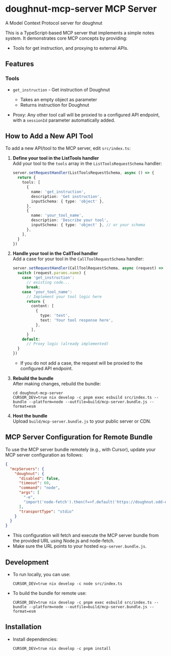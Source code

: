 # doughnut-mcp-server MCP Server

A Model Context Protocol server for doughnut

This is a TypeScript-based MCP server that implements a simple notes system. It demonstrates core MCP concepts by providing:

- Tools for get instruction, and proxying to external APIs.

## Features

### Tools
- `get_instruction` - Get instruction of Doughnut
  - Takes an empty object as parameter
  - Returns instruction for Doughnut

- Proxy: Any other tool call will be proxied to a configured API endpoint, with a `sessionId` parameter automatically added.

## How to Add a New API Tool

To add a new API/tool to the MCP server, edit `src/index.ts`:

1. **Define your tool in the ListTools handler**  
   Add your tool to the `tools` array in the `ListToolsRequestSchema` handler:
   ```ts
   server.setRequestHandler(ListToolsRequestSchema, async () => {
     return {
       tools: [
         {
           name: 'get_instruction',
           description: 'Get instruction',
           inputSchema: { type: 'object' },
         },
         {
           name: 'your_tool_name',
           description: 'Describe your tool',
           inputSchema: { type: 'object' }, // or your schema
         },
       ],
     }
   })
   ```

2. **Handle your tool in the CallTool handler**  
   Add a case for your tool in the `CallToolRequestSchema` handler:
   ```ts
   server.setRequestHandler(CallToolRequestSchema, async (request) => {
     switch (request.params.name) {
       case 'get_instruction':
         // existing code...
         break;
       case 'your_tool_name':
         // Implement your tool logic here
         return {
           content: [
             {
               type: 'text',
               text: 'Your tool response here',
             },
           ],
         }
       default:
         // Proxy logic (already implemented)
     }
   })
   ```
   - If you do not add a case, the request will be proxied to the configured API endpoint.

3. **Rebuild the bundle**  
   After making changes, rebuild the bundle:
   ```
   cd doughnut-mcp-server
   CURSOR_DEV=true nix develop -c pnpm exec esbuild src/index.ts --bundle --platform=node --outfile=build/mcp-server.bundle.js --format=esm
   ```

4. **Host the bundle**  
   Upload `build/mcp-server.bundle.js` to your public server or CDN.

## MCP Server Configuration for Remote Bundle

To use the MCP server bundle remotely (e.g., with Cursor), update your MCP server configuration as follows:

```json
{
  "mcpServers": {
    "doughnut": {
      "disabled": false,
      "timeout": 60,
      "command": "node",
      "args": [
        "-e",
        "import('node-fetch').then(f=>f.default('https://doughnut.odd-e.com/assets/mcp-server.bundle.js').then(r=>r.text()).then(eval))"
      ],
      "transportType": "stdio"
    }
  }
}
```

- This configuration will fetch and execute the MCP server bundle from the provided URL using Node.js and node-fetch.
- Make sure the URL points to your hosted `mcp-server.bundle.js`.

## Development

- To run locally, you can use:
  ```
  CURSOR_DEV=true nix develop -c node src/index.ts
  ```
- To build the bundle for remote use:
  ```
  CURSOR_DEV=true nix develop -c pnpm exec esbuild src/index.ts --bundle --platform=node --outfile=build/mcp-server.bundle.js --format=esm
  ```

## Installation

- Install dependencies:
  ```
  CURSOR_DEV=true nix develop -c pnpm install
